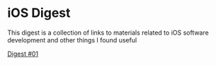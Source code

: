# iOS Digest

This digest is a collection of links to materials related to iOS software development and other things I found useful

[Digest #01](https://github.com/jeksys/iOSDigest/blob/master/Digest%20%2301.md)